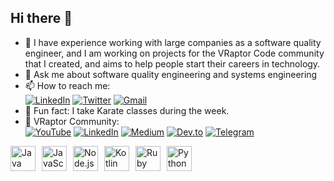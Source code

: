 ## Hi there 👋

- 🔭 I have experience working with large companies as a software quality engineer, and I am working on projects for the VRaptor Code community that I created, and aims to help people start their careers in technology.
- 💬 Ask me about software quality engineering and systems engineering    
- 📫 How to reach me:  
[![LinkedIn](https://img.shields.io/badge/LinkedIn-0077B5?style=for-the-badge&logo=linkedin&logoColor=white)](https://www.linkedin.com/in/douglasmartinssantos/)
[![Twitter](https://img.shields.io/badge/Twitter-1DA1F2?style=for-the-badge&logo=twitter&logoColor=white)](https://x.com/douglinki)
[![Gmail](https://img.shields.io/badge/Gmail-D14836?style=for-the-badge&logo=gmail&logoColor=white)](mailto:douglasmartinssantos7@gmail.com)
- 🥋  Fun fact: I take Karate classes during the week.    
- 🦖 VRaptor Community:  
[![YouTube](https://img.shields.io/badge/YouTube-FF0000?style=for-the-badge&logo=youtube&logoColor=white)](https://www.youtube.com/@VRaptorCode)
[![LinkedIn](https://img.shields.io/badge/LinkedIn-0077B5?style=for-the-badge&logo=linkedin&logoColor=white)](https://www.linkedin.com/company/v-raptor-code/?viewAsMember=true)
[![Medium](https://img.shields.io/badge/Medium-12100E?style=for-the-badge&logo=medium&logoColor=white)](https://vraptorcode.medium.com/)
[![Dev.to](https://img.shields.io/badge/dev.to-0A0A0A?style=for-the-badge&logo=devdotto&logoColor=white)](https://dev.to/douglasmartins7)
[![Telegram](https://img.shields.io/badge/Telegram-2CA5E0?style=for-the-badge&logo=telegram&logoColor=white)](https://t.me/+rpfh6Hv38wszNzMx)
<div style="display: flex; align-items: center; gap: 10px;">
    <img src="https://cdn.jsdelivr.net/gh/devicons/devicon/icons/java/java-original.svg" width="40" height="40" alt="Java" style="vertical-align: middle; border: none;" />
    <img src="https://cdn.jsdelivr.net/gh/devicons/devicon/icons/javascript/javascript-original.svg" width="40" height="40" alt="JavaScript" style="vertical-align: middle; border: none;" />
    <img src="https://cdn.jsdelivr.net/gh/devicons/devicon/icons/nodejs/nodejs-original.svg" width="40" height="40" alt="Node.js" style="vertical-align: middle; border: none;" />
    <img src="https://cdn.jsdelivr.net/gh/devicons/devicon/icons/kotlin/kotlin-original.svg" width="40" height="40" alt="Kotlin" style="vertical-align: middle; border: none;" />
    <img src="https://cdn.jsdelivr.net/gh/devicons/devicon/icons/ruby/ruby-original.svg" width="40" height="40" alt="Ruby" style="vertical-align: middle; border: none;" />
    <img src="https://cdn.jsdelivr.net/gh/devicons/devicon/icons/python/python-original.svg" width="40" height="40" alt="Python" style="vertical-align: middle; border: none;" />
</div>











